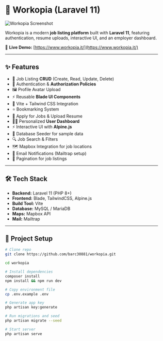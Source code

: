 # 🚀 Workopia (Laravel 11)

![Workopia Screenshot](https://github.com/bradtraversy/workopia-laravel/blob/main/public/images/screen.png?raw=true)

Workopia is a modern **job listing platform** built with **Laravel 11**, featuring authentication, resume uploads, interactive UI, and an employer dashboard.  

🔗 **Live Demo:** [https://www.workopia.it/](https://www.workopia.it/)  

---

## ✨ Features

- 📝 Job Listing **CRUD** (Create, Read, Update, Delete)  
- 🔐 Authentication & **Authorization Policies**  
- 🖼️ Profile Avatar Upload  
- ⚡ Reusable **Blade UI Components**  
- 🎨 Vite + Tailwind CSS Integration  
- ⭐ Bookmarking System  
- 📄 Apply for Jobs & Upload Resume  
- 🧑‍💻 Personalized **User Dashboard**  
- ⚡ Interactive UI with **Alpine.js**  
- 🌱 Database Seeder for sample data  
- 🔍 Job Search & Filters  
- 🗺️ Mapbox Integration for job locations  
- 📧 Email Notifications (Mailtrap setup)  
- 📑 Pagination for job listings  

---

## 🛠️ Tech Stack

- **Backend:** Laravel 11 (PHP 8+)  
- **Frontend:** Blade, TailwindCSS, Alpine.js  
- **Build Tool:** Vite  
- **Database:** MySQL / MariaDB  
- **Maps:** Mapbox API  
- **Mail:** Mailtrap  

---

## 📂 Project Setup

```bash
# Clone repo
git clone https://github.com/barc30881/workopia.git

cd workopia

# Install dependencies
composer install
npm install && npm run dev

# Copy environment file
cp .env.example .env

# Generate app key
php artisan key:generate

# Run migrations and seed
php artisan migrate --seed

# Start server
php artisan serve

